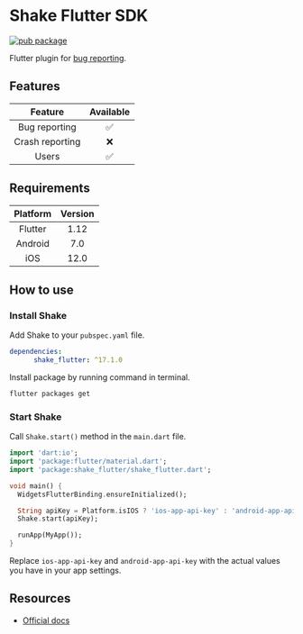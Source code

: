 # Shake Flutter SDK

[![pub package](https://img.shields.io/pub/v/shake_flutter)](https://pub.dev/packages/shake_flutter)

Flutter plugin for [bug reporting](https://www.shakebugs.com).

## Features

|     Feature     | Available |
|:---------------:|:---------:|
|  Bug reporting  |     ✅     |
| Crash reporting |     ❌     |
|      Users      |     ✅     |

## Requirements

| Platform | Version |
|:----------:|:---------:|
| Flutter  |   1.12  |
| Android  |   7.0   |
| iOS      |   12.0  |

## How to use

### Install Shake

Add Shake to your `pubspec.yaml` file.
```yaml
dependencies:
      shake_flutter: ^17.1.0
```

Install package by running command in terminal.
```bash
flutter packages get
```

### Start Shake

Call `Shake.start()` method in the `main.dart` file.
```dart
import 'dart:io';
import 'package:flutter/material.dart';
import 'package:shake_flutter/shake_flutter.dart';

void main() {
  WidgetsFlutterBinding.ensureInitialized();

  String apiKey = Platform.isIOS ? 'ios-app-api-key' : 'android-app-api-key';
  Shake.start(apiKey);

  runApp(MyApp());
}
```

Replace `ios-app-api-key` and `android-app-api-key` with the actual values you have in your app settings.

## Resources

- [Official docs](https://www.shakebugs.com/docs/)